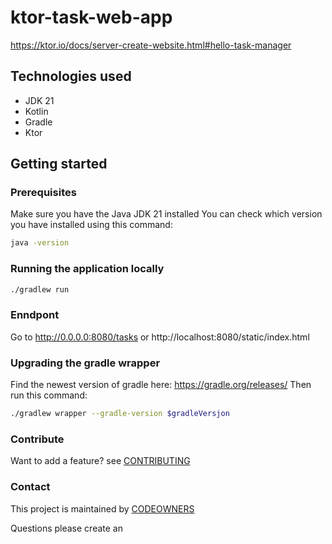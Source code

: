 # ktor-task-web-app
https://ktor.io/docs/server-create-website.html#hello-task-manager

## Technologies used
* JDK 21
* Kotlin
* Gradle
* Ktor

## Getting started

### Prerequisites
Make sure you have the Java JDK 21 installed
You can check which version you have installed using this command:
``` bash
java -version
```

### Running the application locally
``` bash
./gradlew run
```

### Enndpont
Go to http://0.0.0.0:8080/tasks or http://localhost:8080/static/index.html


### Upgrading the gradle wrapper
Find the newest version of gradle here: https://gradle.org/releases/ Then run this command:

``` bash
./gradlew wrapper --gradle-version $gradleVersjon
```

### Contribute
Want to add a feature? see [CONTRIBUTING](CONTRIBUTING.md)

### Contact

This project is maintained by [CODEOWNERS](CODEOWNERS)

Questions please create an